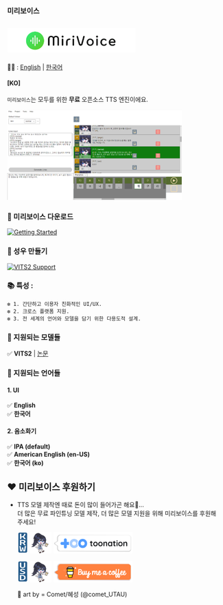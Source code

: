 ### 미리보이스
## [<img src="..\Misc\title.png" height="57"/>](README-ko.md)
📜🧐 :
[English](../README.md) | [한국어](README-ko.md)
#### [KO]

`미리보이스`는 모두를 위한 **무료** 오픈소스 TTS 엔진이에요.

<img src="..\Misc\app_preview.jpg" height="210"/>

### 📁 미리보이스 다운로드

[![Getting Started](https://img.shields.io/badge/다운로드-%23f9fc14?style=for-the-badge&logo=windows&logoSize=auto&labelColor=%230d0d0c)](get-started-ko.md)

### 📁 성우 만들기
[![VITS2 Support](https://img.shields.io/badge/VITS2_성우_만들기-%231f7a28?style=for-the-badge&logo=windows&logoSize=auto)](../model-support-doc/VITS2/make-voicer-VITS2-ko.md)



### 📚  특성 :
    ❇️ 1. 간단하고 이용자 친화적인 UI/UX.   
    ❇️ 2. 크로스 플랫폼 지원.   
    ❇️ 3. 전 세계의 언어와 모델을 담기 위한 다용도적 설계.  


### 🔖 지원되는 모델들
✅ **VITS2**  | [논문](https://arxiv.org/abs/2307.16430)

### 🔖 지원되는 언어들
#### 1. UI
✅ **English**   
✅ **한국어**
#### 2. 음소화기
✅ **IPA (default)**   
✅ **American English (en-US)**   
✅ **한국어 (ko)**

## ❤️ 미리보이스 후원하기
- TTS 모델 제작엔 때로 돈이 많이 들어가곤 해요💸... <br> 더 많은 무료 파인튜닝 모델 제작, 더 많은 모델 지원을 위해 미리보이스를 후원해 주세요!

    <img src="..\Misc\krw.png" height="50"/> <img src="..\Misc\miri-supportus-art-by-Commet_혜성_@comet_utau.gif" height="50"/> [!["Toonation (투네이션)"](../Misc/toonation.png)](https://toon.at/donate/ex3exp)

    <img src="..\Misc\usd.png" height="50"/> <img src="..\Misc\miri-supportus-art-by-Commet_혜성_@comet_utau.gif" height="50"/> [!["Buy Me A Coffee"](../Misc/buymecoffee.png)](https://buymeacoffee.com/inthe6788f
)


    🎨 art by = Comet/혜성 (@comet_UTAU)


    
